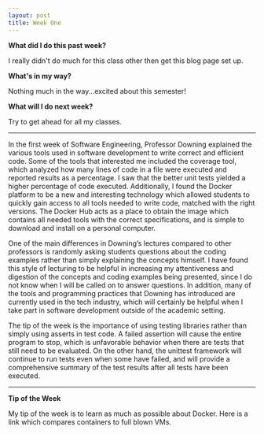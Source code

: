 ```yaml
---
layout: post
title: Week One
---
```

<b>What did I do this past week?</b><br>
<p>I really didn't do much for this class other then get this blog page set up.</p>

<b>What's in my way?</b><br>
<p>Nothing much in the way...excited about this semester!</p>


<b>What will I do next week?</b><br>
<p>Try to get ahead for all my classes.</p>


<hr>
<p>In the first week of Software Engineering, Professor Downing explained the various tools used in software development to write correct and efficient code. Some of the tools that interested me included the coverage tool, which analyzed how many lines of code in a file were executed and reported results as a percentage. I saw that the better unit tests yielded a higher percentage of code executed. Additionally, I found the Docker platform to be a new and interesting technology which allowed students to quickly gain access to all tools needed to write code, matched with the right versions. The Docker Hub acts as a place to obtain the image which contains all needed tools with the correct specifications, and is simple to download and install on a personal computer. </p>

<p class="indented">One of the main differences in Downing’s lectures compared to other professors is randomly asking students questions about the coding examples rather than simply explaining the concepts himself. I have found this style of lecturing to be helpful in increasing my attentiveness and digestion of the concepts and coding examples being presented, since I do not know when I will be called on to answer questions. In addition, many of the tools and programming practices that Downing has introduced are currently used in the tech industry, which will certainly be helpful when I take part in software development outside of the academic setting.</p>

<p class="indented">The tip of the week is the importance of using testing libraries rather than simply using asserts in test code. A failed assertion will cause the entire program to stop, which is unfavorable behavior when there are tests that still need to be evaluated. On the other hand, the unittest framework will continue to run tests even when some have failed, and will provide a comprehensive summary of the test results after all tests have been executed.</p>

<hr>
<b>Tip of the Week</b><br>
<p>My tip of the week is to learn as much as possible about Docker. Here is a link which compares containers to full blown VMs.</p>
  
